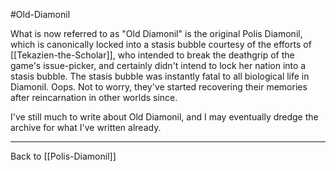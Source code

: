 #Old-Diamonil

What is now referred to as "Old Diamonil" is the original Polis Diamonil, which is canonically locked into a stasis bubble courtesy of the efforts of [[Tekazien-the-Scholar]], who intended to break the deathgrip of the game's issue-picker, and certainly didn't intend to lock her nation into a stasis bubble.  The stasis bubble was instantly fatal to all biological life in Diamonil.  Oops.  Not to worry, they've started recovering their memories after reincarnation in other worlds since.

I've still much to write about Old Diamonil, and I may eventually dredge the archive for what I've written already.

---
Back to [[Polis-Diamonil]]

